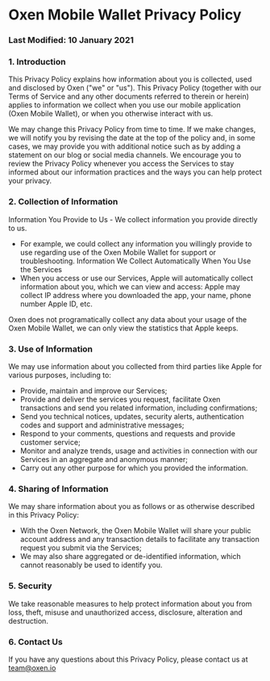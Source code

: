 # Oxen Mobile Wallet Privacy Policy 
### Last Modified: 10 January 2021
### 1. Introduction

This Privacy Policy explains how information about you is collected, used and disclosed by Oxen ("we" or "us"). This Privacy Policy (together with our Terms of Service and any other documents referred to therein or herein) applies to information we collect when you use our mobile application (Oxen Mobile Wallet), or when you otherwise interact with us.

We may change this Privacy Policy from time to time. If we make changes, we will notify you by revising the date at the top of the policy and, in some cases, we may provide you with additional notice such as by adding a statement on our blog or social media channels. We encourage you to review the Privacy Policy whenever you access the Services to stay informed about our information practices and the ways you can help protect your privacy.

### 2. Collection of Information
Information You Provide to Us - We collect information you provide directly to us.
- For example, we could collect any information you willingly provide to use regarding use of the Oxen Mobile Wallet for support or troubleshooting.
Information We Collect Automatically When You Use the Services 
- When you access or use our Services, Apple will automatically collect information about you, which we can view and access:
Apple may collect IP address where you downloaded the app, your name, phone number Apple ID, etc.

Oxen does not programatically collect any data about your usage of the Oxen Mobile Wallet, we can only view the statistics that Apple keeps.

### 3. Use of Information
We may use information about you collected from third parties like Apple for various purposes, including to:
- Provide, maintain and improve our Services;
- Provide and deliver the services you request, facilitate Oxen transactions and send you related information, including confirmations;
- Send you technical notices, updates, security alerts, authentication codes and support and administrative messages;
- Respond to your comments, questions and requests and provide customer service;
- Monitor and analyze trends, usage and activities in connection with our Services in an aggregate and anonymous manner;
- Carry out any other purpose for which you provided the information.

### 4. Sharing of Information
We may share information about you as follows or as otherwise described in this Privacy Policy:
- With the Oxen Network, the Oxen Mobile Wallet will share your public account address and any transaction details to facilitate any transaction request you submit via the Services;
- We may also share aggregated or de-identified information, which cannot reasonably be used to identify you.

### 5. Security
We take reasonable measures to help protect information about you from loss, theft, misuse and unauthorized access, disclosure, alteration and destruction.

### 6. Contact Us
If you have any questions about this Privacy Policy, please contact us at team@oxen.io
